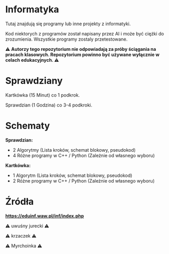 # Informatyka
Tutaj znajdują się programy lub inne projekty z informatyki.

Kod niektorych z programów został napisany przez AI i może być ciężki do zrozumienia. Wszystkie programy zostaly przetestowane. <br>

:warning: **Autorzy tego repozytorium nie odpowiadają za próby ściągania na pracach klasowych. Repozytorium powinno być używane wyłącznie w celach edukacyjnych. :warning:**
# Sprawdziany

Kartkówka (15 Minut) co 1 podkrok. <br>

Sprawdzian (1 Godzina) co 3-4 podkroki.

# Schematy

**Sprawdzian:**
- 2 Algorytmy (Lista kroków, schemat blokowy, pseudokod)
- 4 Różne programy w C++ / Python (Zależnie od własnego wyboru)

**Kartkówka:**
- 1 Algorytm (Lista kroków, schemat blokowy, pseudokod)
- 2 Różne programy w C++ / Python (Zależnie od własnego wyboru)

# Źródła
**https://eduinf.waw.pl/inf/index.php**

:warning: uwuśny jurecki :warning:

:warning: krzaczek :warning:

:warning: Myrchoinka :warning:


